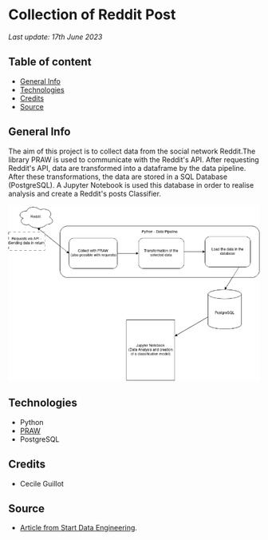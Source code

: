 # Collection of Reddit Post

*Last update: 17th June 2023*

## Table of content

- [General Info](#general-info)
- [Technologies](#technologies)
- [Credits](#credits)
- [Source](#source)

## General Info

The aim of this project is to collect data from the social network Reddit.The library PRAW is used to communicate with the Reddit's API. After requesting Reddit's API, data are transformed into a dataframe by the data pipeline. After these transformations, the data are stored in a SQL Database (PostgreSQL). A Jupyter Notebook is used this database in order to realise analysis and create a Reddit's posts Classifier. 

![Alt text](illustration/Reddit-collection.png)

## Technologies

- Python
- [PRAW](https://praw.readthedocs.io/en/stable/)
- PostgreSQL

## Credits

- Cecile Guillot

## Source

- [Article from Start Data Engineering](https://www.startdataengineering.com/post/code-patterns/).
